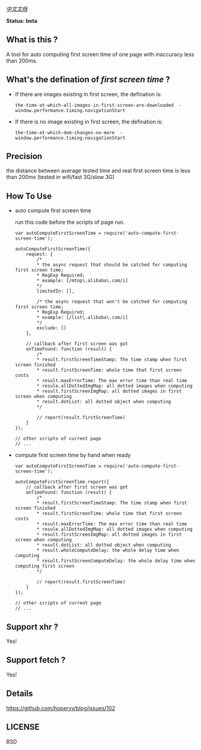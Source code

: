 *[中文文档](./README_zh.md)*

**Status: beta**

## What is this ?

A tool for auto computing first screen time of one page with inaccuracy less than 200ms.

## What's the defination of *first screen time* ?

+   If there are images existing in first screen, the defination is: 

    ```
    the-time-at-which-all-images-in-first-screen-are-downloaded  -  window.performance.timing.navigationStart
    ```

+   If there is no image existing in first screen, the defination is:

    ```
    the-time-at-which-dom-changes-no-more  -  window.performance.timing.navigationStart
    ```

## Precision

the distance between average tested time and real first screen time is less than 200ms (tested in wifi/fast 3G/slow 3G)

## How To Use

+   auto compute first screen time

    run this code before the scripts of page run.

    ```
    var autoComputeFirstScreenTime = require('auto-compute-first-screen-time');
    
    autoComputeFirstScreenTime({
        request: {
            /*
            * the async request that should be catched for computing first screen time;
            * RegExp Required;
            * example: [/mtop\.alibaba\.com/i]
            */
            limitedIn: [],

            /* the async request that won't be catched for computing first screen time;
            * RegExp Required;
            * example: [/list\.alibaba\.com/i]
            */
            exclude: []
        },

        // callback after first screen was got
        onTimeFound: function (result) {
            /* 
            * result.firstScreenTimeStamp: The time stamp when first screen finished
            * result.firstScreenTime: whole time that first screen costs
            * result.maxErrorTime: The max error time than real time
            * resule.allDottedImgMap: all dotted images when computing
            * result.firstScreenImgMap: all dotted images in first screen when computing
            * result.dotList: all dotted object when computing
            */

            // report(result.firstScreenTime)
        }
    });

    // other scripts of current page
    // ...
    ```

+   compute first screen time by hand when ready

    ```
    var autoComputeFirstScreenTime = require('auto-compute-first-screen-time');

    autoComputeFirstScreenTime.report({
        // callback after first screen was got
        onTimeFound: function (result) {
            /* 
            * result.firstScreenTimeStamp: The time stamp when first screen finished
            * result.firstScreenTime: whole time that first screen costs
            * result.maxErrorTime: The max error time than real time
            * resule.allDottedImgMap: all dotted images when computing
            * result.firstScreenImgMap: all dotted images in first screen when computing
            * result.dotList: all dotted object when computing
            * result.wholeComputeDelay: the whole delay time when computing
            * result.firstScreenComputeDelay: the whole delay time when computing first screen
            */

            // report(result.firstScreenTime)
        }
    });

    // other scripts of current page
    // ...
    ```

## Support xhr ?

Yes!

## Support fetch ?

Yes!

## Details

https://github.com/hoperyy/blog/issues/102

## LICENSE

BSD